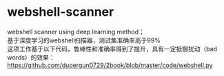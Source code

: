 # webshell-scanner
webshell scanner using deep learning method；  
基于深度学习的webshell扫描器，测试集准确率高于99%  
这项工作基于以下代码，鲁棒性和准确率得到了提升，具有一定抵御扰动（bad words）的效果： https://github.com/duoergun0729/2book/blob/master/code/webshell.py
